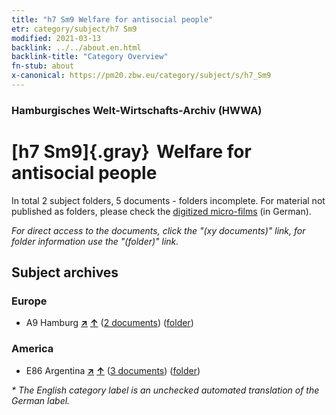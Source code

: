 ```yaml
---
title: "h7 Sm9 Welfare for antisocial people"
etr: category/subject/h7 Sm9
modified: 2021-03-13
backlink: ../../about.en.html
backlink-title: "Category Overview"
fn-stub: about
x-canonical: https://pm20.zbw.eu/category/subject/s/h7_Sm9
---
```


### Hamburgisches Welt-Wirtschafts-Archiv (HWWA)
# [h7 Sm9]{.gray}&#8201; Welfare for antisocial people&#160; 





In total 2 subject folders, 5 documents - folders incomplete.
For material not published as folders, please check the [digitized micro-films](/film/h1_sh.de.html) (in German).

_For direct access to the documents, click the "(xy documents)" link, for folder information use the "(folder)" link._

## Subject archives



### Europe

- A9 Hamburg [**&nearr;**](../../../geo/i/140905/about.en.html "Hamburg (all folders)") [**&uarr;**](../../../geo/about.en.html#A9 "Country category system") (<a href="https://pm20.zbw.eu/dfgview/sh/140905,144688" title="about: Hamburg : Welfare for antisocial people" target="_blank">2 documents</a>) ([folder](../../../../folder/sh/1409xx/140905/1446xx/144688/about.en.html))

### America

- E86 Argentina [**&nearr;**](../../../geo/i/141692/about.en.html "Argentina (all folders)") [**&uarr;**](../../../geo/about.en.html#E86 "Country category system") (<a href="https://pm20.zbw.eu/dfgview/sh/141692,144688" title="about: Argentina : Welfare for antisocial people" target="_blank">3 documents</a>) ([folder](../../../../folder/sh/1416xx/141692/1446xx/144688/about.en.html))


_* The English category label is an unchecked automated translation of the German label._

